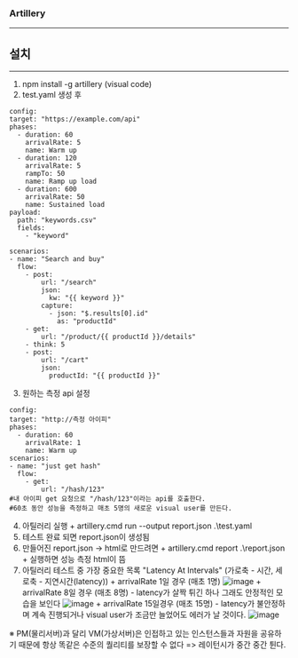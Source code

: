 ### Artillery
----

## 설치
---
  1. npm install -g artillery (visual code)
  2. test.yaml 생성 후 
  ```
  config:
  target: "https://example.com/api"
  phases:
    - duration: 60
      arrivalRate: 5
      name: Warm up
    - duration: 120
      arrivalRate: 5
      rampTo: 50
      name: Ramp up load
    - duration: 600
      arrivalRate: 50
      name: Sustained load
  payload:
    path: "keywords.csv"
    fields:
      - "keyword"

scenarios:
  - name: "Search and buy"
    flow:
      - post:
          url: "/search"
          json:
            kw: "{{ keyword }}"
          capture:
            - json: "$.results[0].id"
              as: "productId"
      - get:
          url: "/product/{{ productId }}/details"
      - think: 5
      - post:
          url: "/cart"
          json:
            productId: "{{ productId }}"
```
  3. 원하는 측정 api 설정
  ```
  config:
  target: "http://측정 아이피"
  phases:
    - duration: 60
      arrivalRate: 1
      name: Warm up
scenarios:
  - name: "just get hash"
    flow:
      - get:
          url: "/hash/123"
  #내 아이피 get 요청으로 "/hash/123"이라는 api를 호출한다.
  #60초 동안 성능을 측정하고 매초 5명의 새로운 visual user를 만든다.
  
  ```
  4. 아틸러리 실행 
    + artillery.cmd run --output report.json .\test.yaml
  5. 테스트 완료 되면 report.json이 생성됨 
  6. 만들어진 report.json -> html로 만드려면
    +  artillery.cmd report .\report.json 
    +  실행하면 성능 측정 html이 뜸
  7. 아틸러리 테스트 중 가장 중요한 목록 "Latency At Intervals" (가로축 - 시간, 세로축 - 지연시간(latency))
    + arrivalRate 1일 경우 (매초 1명)
  ![image](https://user-images.githubusercontent.com/76584547/117819977-106f2700-b2a5-11eb-8561-c140520db425.png)
    + arrivalRate 8일 경우 (매초 8명) - latency가 살짝 튀긴 하나 그래도 안정적인 모습을 보인다
  ![image](https://user-images.githubusercontent.com/76584547/117820531-97bc9a80-b2a5-11eb-917f-74ef90ebac3c.png)
    + arrivalRate 15일경우 (매초 15명) - latency가 불안정하며 계속 진행되거나 visual user가 조금만 늘었어도 에러가 날 것이다.
  ![image](https://user-images.githubusercontent.com/76584547/117821372-790ad380-b2a6-11eb-9b6d-969085a8a86d.png)

  ※ PM(물리서버)과 달리 VM(가상서버)은 인접하고 있는 인스턴스들과 자원을 공유하기 때문에 항상 똑같은 수준의 퀄리티를 보장할 수 없다 => 레이턴시가 중간 중간 튄다.

